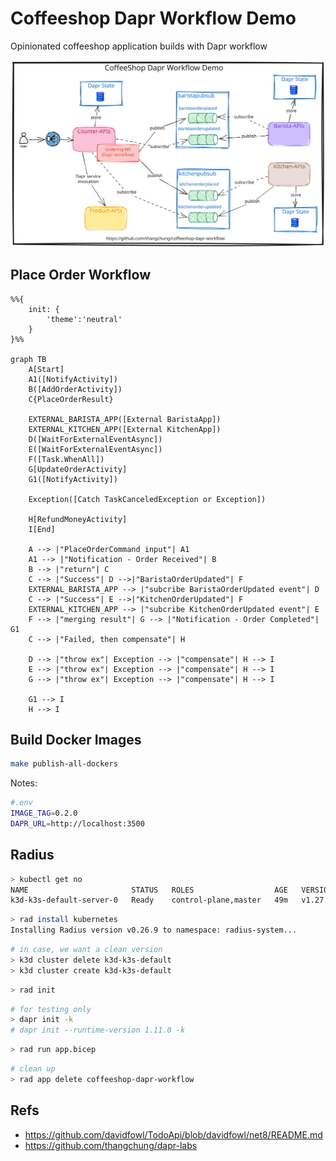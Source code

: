 # Coffeeshop Dapr Workflow Demo

Opinionated coffeeshop application builds with Dapr workflow

![coffeeshop-wf](assets/coffeeshop-wf.svg)

## Place Order Workflow

```mermaid
%%{
    init: {
        'theme':'neutral'
    }
}%%

graph TB
    A[Start]
    A1([NotifyActivity])
    B([AddOrderActivity])
    C{PlaceOrderResult}
    
    EXTERNAL_BARISTA_APP([External BaristaApp])
    EXTERNAL_KITCHEN_APP([External KitchenApp])
    D([WaitForExternalEventAsync])
    E([WaitForExternalEventAsync])
    F([Task.WhenAll])
    G[UpdateOrderActivity]
    G1([NotifyActivity])
    
    Exception([Catch TaskCanceledException or Exception])

    H[RefundMoneyActivity]
    I[End]

    A --> |"PlaceOrderCommand input"| A1
    A1 --> |"Notification - Order Received"| B
    B --> |"return"| C
    C --> |"Success"| D -->|"BaristaOrderUpdated"| F
    EXTERNAL_BARISTA_APP --> |"subcribe BaristaOrderUpdated event"| D
    C --> |"Success"| E -->|"KitchenOrderUpdated"| F
    EXTERNAL_KITCHEN_APP --> |"subcribe KitchenOrderUpdated event"| E
    F --> |"merging result"| G --> |"Notification - Order Completed"| G1
    C --> |"Failed, then compensate"| H

    D --> |"throw ex"| Exception --> |"compensate"| H --> I
    E --> |"throw ex"| Exception --> |"compensate"| H --> I
    G --> |"throw ex"| Exception --> |"compensate"| H --> I

    G1 --> I
    H --> I
```

## Build Docker Images

```sh
make publish-all-dockers
```

Notes:

```sh
#.env
IMAGE_TAG=0.2.0
DAPR_URL=http://localhost:3500
```

## Radius

```sh
> kubectl get no
NAME                       STATUS   ROLES                  AGE   VERSION
k3d-k3s-default-server-0   Ready    control-plane,master   49m   v1.27.4+k3s1
```

```sh
> rad install kubernetes
Installing Radius version v0.26.9 to namespace: radius-system...
```

```sh
# in case, we want a clean version
> k3d cluster delete k3d-k3s-default
> k3d cluster create k3d-k3s-default
```

```sh
> rad init
```

```sh
# for testing only
> dapr init -k
# dapr init --runtime-version 1.11.0 -k
```

```sh
> rad run app.bicep
```

```sh
# clean up
> rad app delete coffeeshop-dapr-workflow
```

## Refs

- https://github.com/davidfowl/TodoApi/blob/davidfowl/net8/README.md
- https://github.com/thangchung/dapr-labs